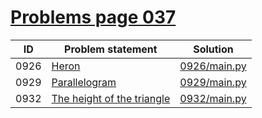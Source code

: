 # [Problems page 037](https://www.e-olymp.com/en/problems?page=37)


| ID   | Problem statement                                                     | Solution                     |
|------|-----------------------------------------------------------------------|------------------------------|
| 0926 | [Heron](https://www.e-olymp.com/en/problems/926)                      | [0926/main.py](0926/main.py) |
| 0929 | [Parallelogram](https://www.e-olymp.com/en/problems/929)              | [0929/main.py](0929/main.py) |
| 0932 | [The height of the triangle](https://www.e-olymp.com/en/problems/932) | [0932/main.py](0932/main.py) |

